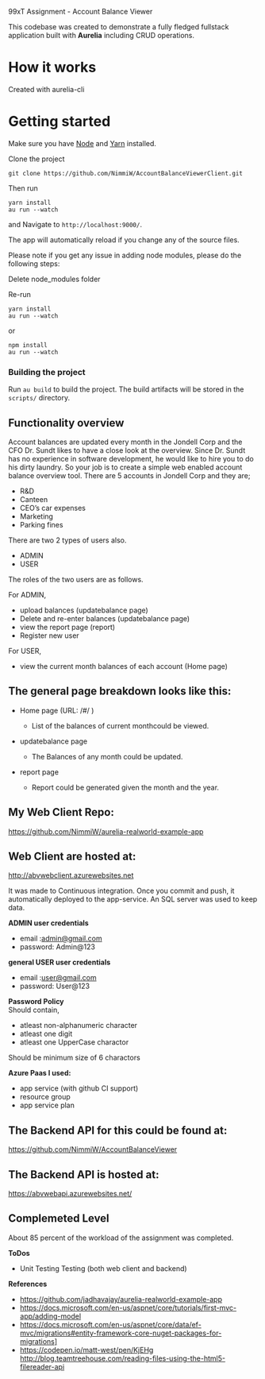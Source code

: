 99xT Assignment - Account Balance Viewer

This codebase was created to demonstrate a fully fledged fullstack application built with **Aurelia** including CRUD operations.



# How it works

Created with aurelia-cli

# Getting started

Make sure you have [Node](https://nodejs.org/) and [Yarn](https://yarnpkg.com/) installed. 

Clone the project

`git clone https://github.com/NimmiW/AccountBalanceViewerClient.git`

Then run 
```
yarn install
au run --watch
```
and Navigate to `http://localhost:9000/`. 

The app will automatically reload if you change any of the source files.

Please note if you get any issue in adding node modules, please do the following steps:

Delete node_modules folder

Re-run
 ```
yarn install
au run --watch
```

or
```
npm install
au run --watch
```

### Building the project
Run `au build` to build the project. The build artifacts will be stored in the `scripts/` directory.

## Functionality overview

Account balances are updated every month in the Jondell Corp and the CFO Dr. Sundt likes to have a close look at the overview. Since Dr. Sundt has no experience in software development, he would like to hire you to do his dirty laundry. So your job is to create a simple web enabled
account balance overview tool. There are 5 accounts in Jondell Corp and they are;
- R&D
- Canteen
- CEO’s car expenses
- Marketing
- Parking fines

There are two 2 types of users also.
- ADMIN
- USER

The roles of the two users are as follows.

For ADMIN,
- upload balances (updatebalance page)
- Delete and re-enter balances (updatebalance page)
- view the report page (report)
- Register new user

For USER,
- view the current month balances of each account (Home page)


## The general page breakdown looks like this:

- Home page (URL: /#/ )
    - List of the balances of current monthcould be viewed.

- updatebalance page
    - The Balances of any month could be updated.

- report page
    - Report could be generated given the month and the year.



## My Web Client Repo:
https://github.com/NimmiW/aurelia-realworld-example-app

## Web Client are hosted at:
http://abvwebclient.azurewebsites.net

It was made to Continuous integration. Once you commit and push, it automatically deployed to the app-service. An SQL server was used to keep data. 

**ADMIN user credentials**
- email :admin@gmail.com 
- password: Admin@123

**general USER user credentials**
- email :user@gmail.com 
- password: User@123

**Password Policy**
<br/>
Should contain,
- atleast non-alphanumeric character
- atleast one digit
- atleast one UpperCase charactor

Should be minimum size of 6 charactors

**Azure Paas I used:**
- app service (with github CI support)
- resource group
- app service plan

## The Backend API for this could be found at:
https://github.com/NimmiW/AccountBalanceViewer

## The Backend API is hosted at:
https://abvwebapi.azurewebsites.net/

## Complemeted Level
About 85 percent of the workload of the assignment was completed.

**ToDos**
- Unit Testing Testing (both web client and backend)

**References**
- https://github.com/jadhavajay/aurelia-realworld-example-app
- https://docs.microsoft.com/en-us/aspnet/core/tutorials/first-mvc-app/adding-model
- https://docs.microsoft.com/en-us/aspnet/core/data/ef-mvc/migrations#entity-framework-core-nuget-packages-for-migrations]
- https://codepen.io/matt-west/pen/KjEHg
http://blog.teamtreehouse.com/reading-files-using-the-html5-filereader-api

<br />
